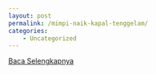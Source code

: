 ```yaml
---
layout: post
permalink: /mimpi-naik-kapal-tenggelam/
categories:
    - Uncategorized
---
```


[Baca Selengkapnya](/09)